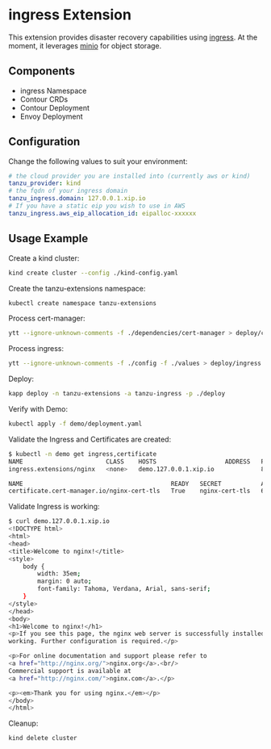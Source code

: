 # ingress Extension

This extension provides disaster recovery capabilities using [ingress](https://ingress.io/). At the moment, it leverages [minio](https://github.com/minio/minio) for object storage.

## Components

* ingress Namespace
* Contour CRDs
* Contour Deployment
* Envoy Deployment

## Configuration

Change the following values to suit your environment:

```yaml
# the cloud provider you are installed into (currently aws or kind)
tanzu_provider: kind
# the fqdn of your ingress domain
tanzu_ingress.domain: 127.0.0.1.xip.io
# If you have a static eip you wish to use in AWS
tanzu_ingress.aws_eip_allocation_id: eipalloc-xxxxxx
```

## Usage Example

Create a kind cluster:

```bash
kind create cluster --config ./kind-config.yaml
```

Create the tanzu-extensions namespace:

```bash
kubectl create namespace tanzu-extensions
```

Process cert-manager:

```bash
ytt --ignore-unknown-comments -f ./dependencies/cert-manager > deploy/cert-manager.yaml
```

Process ingress:

```bash
ytt --ignore-unknown-comments -f ./config -f ./values > deploy/ingress.yaml
```

Deploy:

```bash
kapp deploy -n tanzu-extensions -a tanzu-ingress -p ./deploy
```

Verify with Demo:

```bash
kubectl apply -f demo/deployment.yaml
```

Validate the Ingress and Certificates are created:

```bash
$ kubectl -n demo get ingress,certificate
NAME                       CLASS    HOSTS                   ADDRESS   PORTS     AGE
ingress.extensions/nginx   <none>   demo.127.0.0.1.xip.io             80, 443   62s

NAME                                         READY   SECRET           AGE
certificate.cert-manager.io/nginx-cert-tls   True    nginx-cert-tls   62s
```

Validate Ingress is working:

```bash
$ curl demo.127.0.0.1.xip.io
<!DOCTYPE html>
<html>
<head>
<title>Welcome to nginx!</title>
<style>
    body {
        width: 35em;
        margin: 0 auto;
        font-family: Tahoma, Verdana, Arial, sans-serif;
    }
</style>
</head>
<body>
<h1>Welcome to nginx!</h1>
<p>If you see this page, the nginx web server is successfully installed and
working. Further configuration is required.</p>

<p>For online documentation and support please refer to
<a href="http://nginx.org/">nginx.org</a>.<br/>
Commercial support is available at
<a href="http://nginx.com/">nginx.com</a>.</p>

<p><em>Thank you for using nginx.</em></p>
</body>
</html>
```

Cleanup:

```bash
kind delete cluster
```